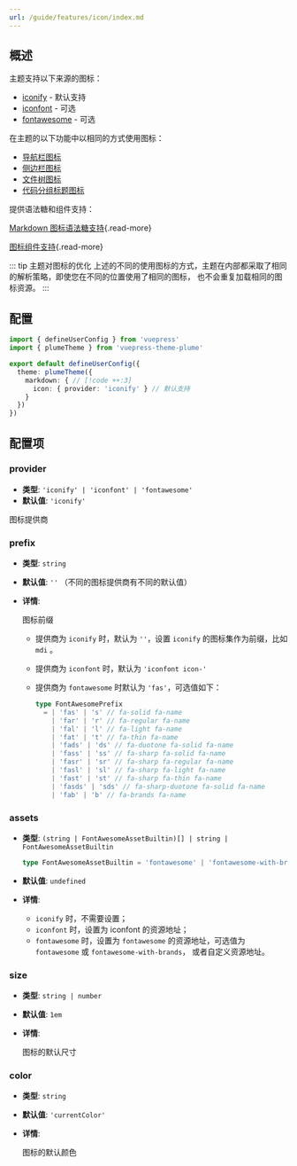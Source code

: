 ```yaml
---
url: /guide/features/icon/index.md
---
```

## 概述

主题支持以下来源的图标：

* [iconify](https://iconify.design/) - 默认支持
* [iconfont](https://www.iconfont.cn/) - 可选
* [fontawesome](https://fontawesome.com/) - 可选

在主题的以下功能中以相同的方式使用图标：

* [导航栏图标](../../config/navbar.md#配置)
* [侧边栏图标](../../guide/document.md#侧边栏图标)
* [文件树图标](../../guide/markdown/file-tree.md)
* [代码分组标题图标](../code/code-tabs.md#分组标题图标)

提供语法糖和组件支持：

[Markdown 图标语法糖支持](../markdown/icons.md){.read-more}

[图标组件支持](../components/icon.md){.read-more}

::: tip 主题对图标的优化
上述的不同的使用图标的方式，主题在内部都采取了相同的解析策略，即使您在不同的位置使用了相同的图标，
也不会重复加载相同的图标资源。
:::

## 配置

```ts title=".vuepress/config.ts" twoslash
import { defineUserConfig } from 'vuepress'
import { plumeTheme } from 'vuepress-theme-plume'

export default defineUserConfig({
  theme: plumeTheme({
    markdown: { // [!code ++:3]
      icon: { provider: 'iconify' } // 默认支持
    }
  })
})
```

## 配置项

### provider

* **类型**: `'iconify' | 'iconfont' | 'fontawesome'`
* **默认值**: `'iconify'`

图标提供商

### prefix

* **类型**: `string`
* **默认值**: `''` （不同的图标提供商有不同的默认值）
* **详情**:

  图标前缀

  * 提供商为 `iconify` 时，默认为 `''`，设置 `iconify` 的图标集作为前缀，比如 `mdi` 。
  * 提供商为 `iconfont` 时，默认为 `'iconfont icon-'`
  * 提供商为 `fontawesome` 时默认为 `'fas'`，可选值如下：

    ```ts
    type FontAwesomePrefix
      = | 'fas' | 's' // fa-solid fa-name
        | 'far' | 'r' // fa-regular fa-name
        | 'fal' | 'l' // fa-light fa-name
        | 'fat' | 't' // fa-thin fa-name
        | 'fads' | 'ds' // fa-duotone fa-solid fa-name
        | 'fass' | 'ss' // fa-sharp fa-solid fa-name
        | 'fasr' | 'sr' // fa-sharp fa-regular fa-name
        | 'fasl' | 'sl' // fa-sharp fa-light fa-name
        | 'fast' | 'st' // fa-sharp fa-thin fa-name
        | 'fasds' | 'sds' // fa-sharp-duotone fa-solid fa-name
        | 'fab' | 'b' // fa-brands fa-name
    ```

### assets

* **类型**: `(string | FontAwesomeAssetBuiltin)[] | string | FontAwesomeAssetBuiltin`

  ```ts
  type FontAwesomeAssetBuiltin = 'fontawesome' | 'fontawesome-with-brands'
  ```

* **默认值**: `undefined`

* **详情**:

  * `iconify` 时，不需要设置；
  * `iconfont` 时，设置为 iconfont 的资源地址；
  * `fontawesome` 时，设置为 `fontawesome` 的资源地址，可选值为 `fontawesome` 或 `fontawesome-with-brands`，
    或者自定义资源地址。

### size

* **类型**: `string | number`
* **默认值**: `1em`
* **详情**:

  图标的默认尺寸

### color

* **类型**: `string`
* **默认值**: `'currentColor'`
* **详情**:

  图标的默认颜色
